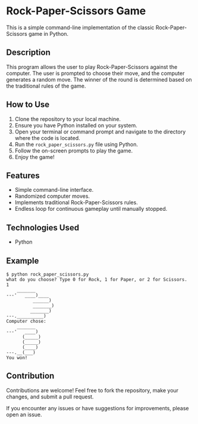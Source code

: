 
# Rock-Paper-Scissors Game

This is a simple command-line implementation of the classic Rock-Paper-Scissors game in Python.

## Description

This program allows the user to play Rock-Paper-Scissors against the computer. The user is prompted to choose their move, and the computer generates a random move. The winner of the round is determined based on the traditional rules of the game.

## How to Use

1. Clone the repository to your local machine.
2. Ensure you have Python installed on your system.
3. Open your terminal or command prompt and navigate to the directory where the code is located.
4. Run the `rock_paper_scissors.py` file using Python.
5. Follow the on-screen prompts to play the game.
6. Enjoy the game!

## Features

- Simple command-line interface.
- Randomized computer moves.
- Implements traditional Rock-Paper-Scissors rules.
- Endless loop for continuous gameplay until manually stopped.

## Technologies Used

- Python

## Example

```
$ python rock_paper_scissors.py
what do you choose? Type 0 for Rock, 1 for Paper, or 2 for Scissors.
1
    _______
---'   ____)____
          ______)
          _______)
         _______)
---.__________)
Computer chose:
    _______
---'   ____)
      (_____)
      (_____)
      (____)
---.__(___)
You won!
```

## Contribution

Contributions are welcome! Feel free to fork the repository, make your changes, and submit a pull request.

If you encounter any issues or have suggestions for improvements, please open an issue.

